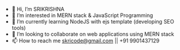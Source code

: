 - 👋 Hi, I’m SRIKRISHNA
- 👀 I’m interested in MERN stack & JavaScript Programming
- 🌱 I’m currently learning NodeJS with ejs template (developing SEO tools)
- 💞️ I’m looking to collaborate on web applications using MERN stack
- 📫 How to reach me skricode@gmail.com || +91 9901437129

<!---
skricode/skricode is a ✨ special ✨ repository because its `README.md` (this file) appears on your GitHub profile.
You can click the Preview link to take a look at your changes.
--->
